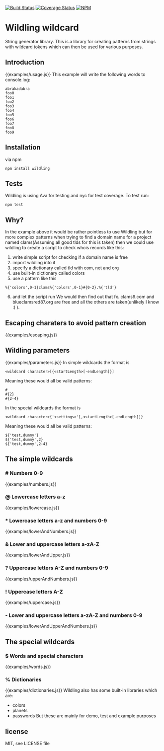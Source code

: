 [![Build Status](https://travis-ci.org/JustZisGuy/wildling.svg?branch=master)](https://travis-ci.org/JustZisGuy/wildling)
[![Coverage Status](https://coveralls.io/repos/github/JustZisGuy/wildling/badge.svg)](https://coveralls.io/github/JustZisGuy/wildling)
[![NPM](https://nodei.co/npm/wildling.png)](https://npmjs.org/package/wildling)
# Wildling wildcard
String generator library. This is a library for creating patterns from strings with wildcard tokens which can then be used for various purposes.

## Introduction
{{examples/usage.js}}
This example will write the following words to console.log:
```
abrakadabra
foo0
foo1
foo2
foo3
foo4
foo5
foo6
foo7
foo8
foo9
```

## Installation
via npm
```
npm install wildling
```

## Tests
Wildling is using Ava for testing and nyc for test coverage.
To test run:
```
npm test
```

## Why?
In the example above it would be rather pointless to use Wildling but for more complex patterns when trying to find
a domain name for a project named clams(Assuming all good tlds for this is taken) then we could use wildling to
create a script to check whois records like this:
1. write simple script for checking if a domain name is free
2. import wildling into it
3. specify a dictionary called tld with com, net and org
4. use built-in dictionary called colors
5. use a pattern like this
```
%{'colors',0-1}clams%{'colors',0-1}#{0-2}.%{'tld'}
```
6. and let the script run
We would then find out that fx. clams9.com and blueclamsred87.org are free and all the others are taken(unlikely I know :) ).

## Escaping charaters to avoid pattern creation
{{examples/escaping.js}}

## Wildling parameters
{{examples/parameters.js}}
In simple wildcards the format is
```
<wildcard character>[{<startLength>[-endLength]}]
```
Meaning these would all be valid patterns:
```
#
#{2}
#{2-4}
```
In the special wildcards the format is
```
<wildcard character>{'<settings>'[,<startLength>[-endLength]]}
```
Meaning these would all be valid patterns:
```
${'test,dummy'}
${'test,dummy',2}
${'test,dummy',2-4}
```
## The simple wildcards
### \# Numbers 0-9
{{examples/numbers.js}}

### @ Lowercase letters a-z
{{examples/lowercase.js}}

### * Lowercase letters a-z and numbers 0-9
{{examples/lowerAndNumbers.js}}

### & Lower and uppercase letters a-zA-Z
{{examples/lowerAndUpper.js}}

### ? Uppercase letters A-Z and numbers 0-9
{{examples/upperAndNumbers.js}}

### ! Uppercase letters A-Z
{{examples/uppercase.js}}

### - Lower and uppercase letters a-zA-Z and numbers 0-9
{{examples/lowerAndUpperAndNumbers.js}}

## The special wildcards
### $ Words and special characters
{{examples/words.js}}

### % Dictionaries
{{examples/dictionaries.js}}
Wildling also has some built-in libraries which are:
- colors
- planets
- passwords
But these are mainly for demo, test and example purposes

## license
MIT, see LICENSE file

